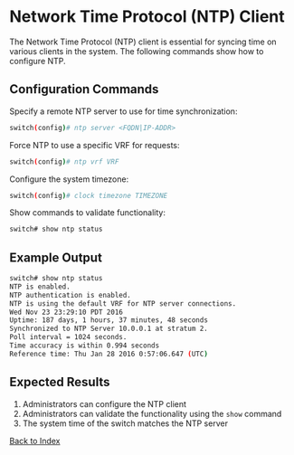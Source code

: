 # Network Time Protocol (NTP) Client 

The Network Time Protocol (NTP) client is essential for syncing time on various clients in the system. The following commands show how to configure NTP.

## Configuration Commands

Specify a remote NTP server to use for time synchronization: 

```bash
switch(config)# ntp server <FQDN|IP-ADDR>
```

Force NTP to use a specific VRF for requests: 

```bash
switch(config)# ntp vrf VRF
```

Configure the system timezone: 

```bash
switch(config)# clock timezone TIMEZONE
```

Show commands to validate functionality:  

```bash
switch# show ntp status
```

## Example Output 

```bash
switch# show ntp status
NTP is enabled.
NTP authentication is enabled.
NTP is using the default VRF for NTP server connections.
Wed Nov 23 23:29:10 PDT 2016
Uptime: 187 days, 1 hours, 37 minutes, 48 seconds
Synchronized to NTP Server 10.0.0.1 at stratum 2.
Poll interval = 1024 seconds.
Time accuracy is within 0.994 seconds
Reference time: Thu Jan 28 2016 0:57:06.647 (UTC)
```

## Expected Results 

1. Administrators can configure the NTP client
2. Administrators can validate the functionality using the `show` command
3. The system time of the switch matches the NTP server

[Back to Index](../index.md)
